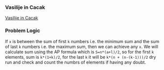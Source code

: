 ### Vasilije in Cacak
[Vasilije in Cacak](https://codeforces.com/contest/1878/problem/C)

### Problem Logic
If `x` is between the sum of first `k` numbers i.e. the minimum sum and the sum of last `k` numbers i.e. the maximum sum, then we can achieve any `x`. We will calculate sum using the AP formula which is `S=n*(a+l)/2`, so for the first `k` elements, sum is `k*(1+k)/2`, for the last `k` it will be `k*(n + (n-(k-1)))/2` dry run and check and count the numbrs of elements if having any doubt.